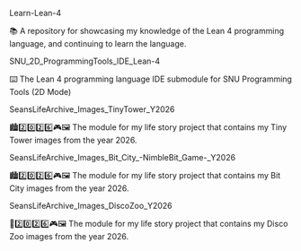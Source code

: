 
Learn-Lean-4

📚️ A repository for showcasing my knowledge of the Lean 4 programming language, and continuing to learn the language. 

SNU_2D_ProgrammingTools_IDE_Lean-4

⌨️ The Lean 4 programming language IDE submodule for SNU Programming Tools (2D Mode)

SeansLifeArchive_Images_TinyTower_Y2026

🏙️2️⃣️0️⃣️2️⃣️6️⃣️🎮️🖼️ The module for my life story project that contains my Tiny Tower images from the year 2026. 

SeansLifeArchive_Images_Bit_City_-NimbleBit_Game-_Y2026

🏙️2️⃣️0️⃣️2️⃣️6️⃣️🎮️🖼️ The module for my life story project that contains my Bit City images from the year 2026. 

SeansLifeArchive_Images_DiscoZoo_Y2026

🎉️2️⃣️0️⃣️2️⃣️6️⃣️🎮️🖼️ The module for my life story project that contains my Disco Zoo images from the year 2026. 


